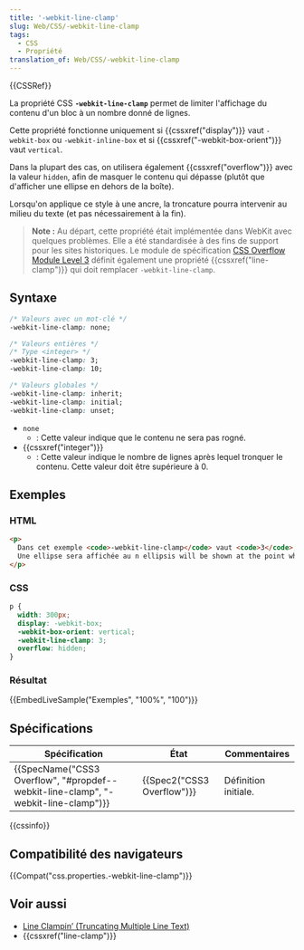 ```yaml
---
title: '-webkit-line-clamp'
slug: Web/CSS/-webkit-line-clamp
tags:
  - CSS
  - Propriété
translation_of: Web/CSS/-webkit-line-clamp
---
```

{{CSSRef}}

La propriété CSS **`-webkit-line-clamp`** permet de limiter l'affichage du contenu d'un bloc à un nombre donné de lignes.

Cette propriété fonctionne uniquement si {{cssxref("display")}} vaut `-webkit-box` ou `-webkit-inline-box` et si {{cssxref("-webkit-box-orient")}} vaut `vertical`.

Dans la plupart des cas, on utilisera également {{cssxref("overflow")}} avec la valeur `hidden`, afin de masquer le contenu qui dépasse (plutôt que d'afficher une ellipse en dehors de la boîte).

Lorsqu'on applique ce style à une ancre, la troncature pourra intervenir au milieu du texte (et pas nécessairement à la fin).

> **Note :** Au départ, cette propriété était implémentée dans WebKit avec quelques problèmes. Elle a été standardisée à des fins de support pour les sites historiques. Le module de spécification [CSS Overflow Module Level 3](https://www.w3.org/TR/css-overflow-3/#propdef--webkit-line-clamp) définit également une propriété {{cssxref("line-clamp")}} qui doit remplacer `-webkit-line-clamp`.

## Syntaxe

```css
/* Valeurs avec un mot-clé */
-webkit-line-clamp: none;

/* Valeurs entières */
/* Type <integer> */
-webkit-line-clamp: 3;
-webkit-line-clamp: 10;

/* Valeurs globales */
-webkit-line-clamp: inherit;
-webkit-line-clamp: initial;
-webkit-line-clamp: unset;
```

- `none`
  - : Cette valeur indique que le contenu ne sera pas rogné.
- {{cssxref("integer")}}
  - : Cette valeur indique le nombre de lignes après lequel tronquer le contenu. Cette valeur doit être supérieure à 0.

## Exemples

### HTML

```html
<p>
  Dans cet exemple <code>-webkit-line-clamp</code> vaut <code>3</code>, ce qui signifie que le texte sera rogné après trois lignes.
  Une ellipse sera affichée au n ellipsis will be shown at the point where the text is clamped.
</p>
```

### CSS

```css
p {
  width: 300px;
  display: -webkit-box;
  -webkit-box-orient: vertical;
  -webkit-line-clamp: 3;
  overflow: hidden;
}
```

### Résultat

{{EmbedLiveSample("Exemples", "100%", "100")}}

## Spécifications

| Spécification                                                                                                | État                                 | Commentaires         |
| ------------------------------------------------------------------------------------------------------------ | ------------------------------------ | -------------------- |
| {{SpecName("CSS3 Overflow", "#propdef--webkit-line-clamp", "-webkit-line-clamp")}} | {{Spec2("CSS3 Overflow")}} | Définition initiale. |

{{cssinfo}}

## Compatibilité des navigateurs

{{Compat("css.properties.-webkit-line-clamp")}}

## Voir aussi

- [Line Clampin’ (Truncating Multiple Line Text)](https://css-tricks.com/line-clampin/)
- {{cssxref("line-clamp")}}
